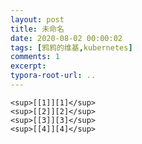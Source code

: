 ```yaml
---
layout: post
title: 未命名
date: 2020-08-02 00:00:02
tags: [鸦鸦的维基,kubernetes]
comments: 1
excerpt:
typora-root-url: ..
---
```






```
<sup>[[1]][1]</sup>
<sup>[[2]][2]</sup>
<sup>[[3]][3]</sup>
<sup>[[4]][4]</sup>
```



